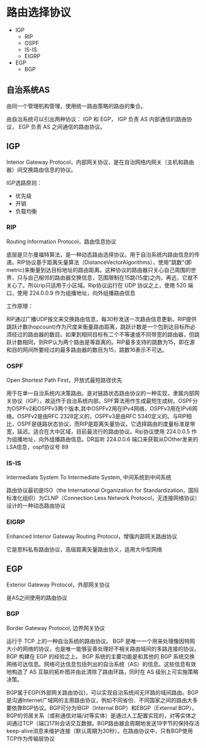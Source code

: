 # 路由选择协议

- IGP
    - RIP
    - OSPF
    - IS-IS
    - EIGRP
- EGP
    - BGP

## 自治系统AS

由同一个管理机构管理，使用统一路由策略的路由的集合。

由自治系统可以引出两种协议： IGP 和 EGP， IGP 负责 AS 内部通信的路由协议， EGP 负责 AS 之间通信的路由协议。

## IGP

Interior Gateway Protocol，内部网关协议，是在自治网络内网关（主机和路由器）间交换路由信息的协议。

IGP选路原则：

- 优先级
- 开销
- 负载均衡

### RIP

Routing Information Protocol，路由信息协议

底层是贝尓曼福特算法，是一种动态路由选择协议。用于自治系统内路由信息的传递。RIP协议基于距离矢量算法（DistanceVectorAlgorithms），使用“跳数”(即metric)来衡量到达目标地址的路由距离。这种协议的路由器只关心自己周围的世界，只与自己相邻的路由器交换信息，范围限制在15跳(15度)之内，再远，它就不关心了。所以rip只适用于小区域。Rip协议运行在 UDP 协议之上，使用 520 端口，使用 224.0.0.9 作为组播地址，向外组播路由信息

工作原理：

RIP通过广播UDP报文来交换路由信息，每30秒发送一次路由信息更新。RIP提供跳跃计数(hopcount)作为尺度来衡量路由距离，跳跃计数是一个包到达目标所必须经过的路由器的数目。如果到相同目标有二个不等速或不同带宽的路由器，但跳跃计数相同，则RIP认为两个路由是等距离的。RIP最多支持的跳数为15，即在源和目的网间所要经过的最多路由器的数目为15，跳数16表示不可达。

### OSPF

Open Shortest Path First，开放式最短路径优先

用于在单一自治系统内决策路由。是对链路状态路由协议的一种实现，隶属内部网关协议（IGP），故运作于自治系统内部。SPF算法用作生成最短生成树。OSPF分为OSPFv2和OSPFv3两个版本,其中OSPFv2用在IPv4网络，OSPFv3用在IPv6网络。OSPFv2是由RFC 2328定义的，OSPFv3是由RFC 5340定义的。与RIP相比，OSPF是链路状态协议，而RIP是距离矢量协议，它选择路由的度量标准是带宽，延迟。适合在大中区域，目前最流行的路由协议。Rip协议使用 224.0.0.5 作为组播地址，向外组播路由信息。DR监听 224.0.0.6 端口来获取从DOther发来的LSA信息，ospf协议号 89

### IS-IS

Intermediate System To Intermediate System, 中间系统到中间系统

路由协议最初是ISO（the International Organization for Standardization，国际标准化组织）为CLNP（Connection Less Network Protocol，无连接网络协议）设计的一种动态路由协议

### EIGRP

Enhanced Interior Gateway Routing Protocol，增强内部网关路由协议

它是思科私有路由协议，高级距离矢量路由协义，适用大中型网络

## EGP

Exterior Gateway Protocol，外部网关协议

是AS之间使用的路由协议

### BGP

Border Gateway Protocol, 边界网关协议

运行于 TCP 上的一种自治系统的路由协议。 BGP 是唯一一个用来处理像因特网大小的网络的协议，也是唯一能够妥善处理好不相关路由域间的多路连接的协议。 BGP 构建在 EGP 的经验之上。 BGP 系统的主要功能是和其他的 BGP 系统交换网络可达信息。网络可达信息包括列出的自治系统（AS）的信息。这些信息有效地构造了 AS 互联的拓朴图并由此清除了路由环路，同时在 AS 级别上可实施策略决策。

BGP属于EGP(外部网关路由协议)，可以实现自治系统间无环路的域间路由。BGP是沟通Internet广域网的主用路由协议，例如不同省份、不同国家之间的路由大多要依靠BGP协议。BGP可分为IBGP（Internal BGP）和EBGP（External BGP）。BGP的邻居关系（或称通信对端/对等实体）是通过人工配置实现的，对等实体之间通过TCP（端口179)会话交互数据。BGP路由器会周期地发送19字节的保持存活keep-alive消息来维护连接（默认周期为30秒）。在路由协议中，只有BGP使用TCP作为传输层协议